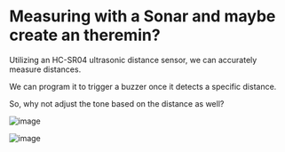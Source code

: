 # Measuring with a Sonar and maybe create an theremin?

Utilizing an HC-SR04 ultrasonic distance sensor, we can accurately measure distances. 

We can program it to trigger a buzzer once it detects a specific distance. 

So, why not adjust the tone based on the distance as well?

![image](https://github.com/DiogoFSPinheiro/Arduino_Projects/assets/143399294/5dcd81d8-aee6-4e3f-a09c-5e02705d4366)

![image](https://github.com/DiogoFSPinheiro/Arduino_Projects/assets/143399294/423814f2-59ef-4b77-9da1-9defc68ae3d9)


